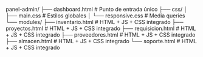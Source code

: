 panel-admin/
├── dashboard.html          # Punto de entrada único
├── css/
│   ├── main.css            # Estilos globales
│   └── responsive.css      # Media queries
└── modules/
    ├── inventario.html     # HTML + JS + CSS integrado
    ├── proyectos.html      # HTML + JS + CSS integrado
    ├── requisicion.html    # HTML + JS + CSS integrado
    ├── proveedores.html    # HTML + JS + CSS integrado
    ├── almacen.html        # HTML + JS + CSS integrado
    └── soporte.html        # HTML + JS + CSS integrado